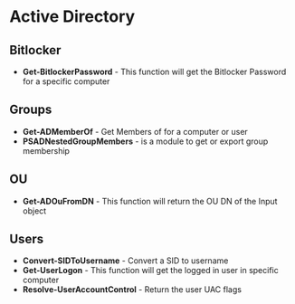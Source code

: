 # Active Directory

## Bitlocker

* **Get-BitlockerPassword** - This function will get the Bitlocker Password for a specific computer

## Groups

* **Get-ADMemberOf** - Get Members of for a computer or user
* **PSADNestedGroupMembers** - is a module to get or export group membership

## OU

* **Get-ADOuFromDN** - This function will return the OU DN of the Input object

## Users

* **Convert-SIDToUsername** - Convert a SID to username
* **Get-UserLogon** - This function will get the logged in user in specific computer
* **Resolve-UserAccountControl** - Return the user UAC flags
